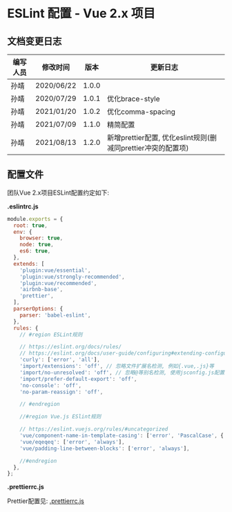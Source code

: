 <h1>ESLint 配置 - Vue 2.x 项目</h1>

<h2>文档变更日志</h2>

| 编写人员 | 修改时间   | 版本  |  更新日志
| -------- | ---------- | ----- | ------ |
| 孙靖     | 2020/06/22 | 1.0.0 |        |
| 孙靖     | 2020/07/29 | 1.0.1 | 优化brace-style |
| 孙靖     | 2021/01/20 | 1.0.2 | 优化comma-spacing |
| 孙靖     | 2021/07/09 | 1.1.0 | 精简配置 |
| 孙靖     | 2021/08/13 | 1.2.0 | 新增prettier配置, 优化eslint规则(删减同prettier冲突的配置项) |

## 配置文件

团队Vue 2.x项目ESLint配置约定如下:

**.eslintrc.js**

```js
module.exports = {
  root: true,
  env: {
    browser: true,
    node: true,
    es6: true,
  },
  extends: [
    'plugin:vue/essential',
    'plugin:vue/strongly-recommended',
    'plugin:vue/recommended',
    'airbnb-base',
    'prettier',
  ],
  parserOptions: {
    parser: 'babel-eslint',
  },
  rules: {
    // #region ESLint规则

    // https://eslint.org/docs/rules/
    // https://eslint.org/docs/user-guide/configuring#extending-configuration-files
    'curly': ['error', 'all'],
    'import/extensions': 'off', // 忽略文件扩展名检测, 例如{.vue,.js}等
    'import/no-unresolved': 'off', // 忽略@等别名检测, 使用jsconfig.js配置进行路径解析跳转
    'import/prefer-default-export': 'off',
    'no-console': 'off',
    'no-param-reassign': 'off',

    // #endregion

    //#region Vue.js ESlint规则

    // https://eslint.vuejs.org/rules/#uncategorized
    'vue/component-name-in-template-casing': ['error', 'PascalCase', { registeredComponentsOnly: true, ignores: [] }],
    'vue/eqeqeq': ['error', 'always'],
    'vue/padding-line-between-blocks': ['error', 'always'],

    //#endregion
  },
};
```

**.prettierrc.js**

Prettier配置见: [.prettierrc.js](../restriction-prettier/index.html)
